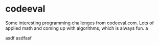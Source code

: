 codeeval
========

Some interesting programming challenges from codeeval.com.  Lots of applied math and coming up with algorithms, which is always fun.
a

asdf
asdfasf
